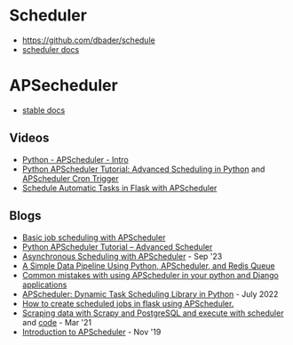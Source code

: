 # Scheduler
- https://github.com/dbader/schedule
- [scheduler docs](https://schedule.readthedocs.io/en/stable/)
 
# APSecheduler
- [stable docs](https://apscheduler.readthedocs.io/en/stable/)

## Videos
- [Python - APScheduler - Intro](https://www.youtube.com/watch?v=G2xSqfLanV0)
- [Python APScheduler Tutorial: Advanced Scheduling in Python](https://www.youtube.com/watch?v=sRnsR-T0Lxc) and [APScheduler Cron Trigger ](https://www.youtube.com/watch?v=oPJu4kBuB2w&t=2s)
- [Schedule Automatic Tasks in Flask with APScheduler](https://www.youtube.com/watch?v=z0AfnEPyvAs)

## Blogs
- [Basic job scheduling with APScheduler](https://www.peterspython.com/en/blog/basic-job-scheduling-with-apscheduler)
- [Python APScheduler Tutorial – Advanced Scheduler](https://coderslegacy.com/python/apscheduler-tutorial-advanced-scheduler/) 
- [Asynchronous Scheduling with APScheduler](https://ryanhaas.us/post/asynchronous-scheduling-with-apscheduler/) - Sep '23
- [A Simple Data Pipeline Using Python, APScheduler, and Redis Queue](https://medium.com/@xstepnort/a-simple-data-pipeline-using-python-apscheduler-and-redis-queue-6404eded57e2)
- [Common mistakes with using APScheduler in your python and Django applications](https://sepgh.medium.com/common-mistakes-with-using-apscheduler-in-your-python-and-django-applications-100b289b812c) 
- [APScheduler: Dynamic Task Scheduling Library in Python](https://levelup.gitconnected.com/apscheduler-dynamic-task-scheduling-library-in-python-fc1e6eb33c85) - July 2022
- [How to create scheduled jobs in flask using APScheduler.](https://medium.com/@k7aled.el3bady123/how-to-create-scheduled-jobs-in-flask-using-apscheduler-b6c244c4975e)
- [Scraping data with Scrapy and PostgreSQL and execute with scheduler](https://dc1888.medium.com/scraping-data-with-scrapy-and-postgresql-and-execute-with-scheduler-bd85dd0adca4) and  [code](https://github.com/DanielChuDC/Scraping-data-with-Scrapy-and-PostgreSQL-and-execute-with-scheduler) - Mar '21
- [Introduction to APScheduler](https://betterprogramming.pub/introduction-to-apscheduler-86337f3bb4a6) - Nov '19 
